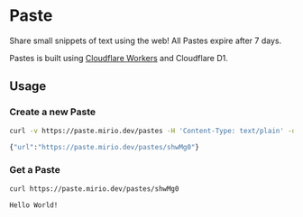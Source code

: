 # Paste

Share small snippets of text using the web! All Pastes expire after 7 days.

Pastes is built using [Cloudflare Workers](https://workers.cloudflare.com/) and Cloudflare D1.

## Usage

### Create a new Paste

```bash
curl -v https://paste.mirio.dev/pastes -H 'Content-Type: text/plain' -d 'Hello World!'

{"url":"https://paste.mirio.dev/pastes/shwMg0"}
```

### Get a Paste

```bash
curl https://paste.mirio.dev/pastes/shwMg0

Hello World!
```
